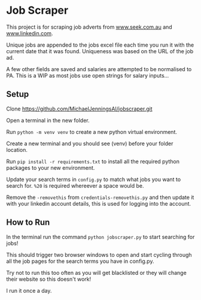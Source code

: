 # Job Scraper

This project is for scraping job adverts from www.seek.com.au and www.linkedin.com. 

Unique jobs are appended to the jobs excel file each time you run it with the current date that it was found. Uniqueness was based on the URL of the job ad. 

A few other fields are saved and salaries are attempted to be normalised to PA. This is a WIP as most jobs use open strings for salary inputs...

## Setup

Clone https://github.com/MichaelJenningsAI/jobscraper.git

Open a terminal in the new folder.

Run `python -m venv venv` to create a new python virtual environment.

Create a new terminal and you should see (venv) before your folder location.

Run `pip install -r requirements.txt` to install all the required python packages to your new environment.

Update your search terms in `config.py` to match what jobs you want to search for. `%20` is required whereever a space would be.

Remove the `-removethis` from `credentials-removethis.py` and then update it with your linkedin account details, this is used for logging into the account.

## How to Run

In the terminal run the command `python jobscraper.py` to start searching for jobs!

This should trigger two browser windows to open and start cycling through all the job pages for the search terms you have in config.py.

Try not to run this too often as you will get blacklisted or they will change their website so this doesn't work! 

I run it once a day.
